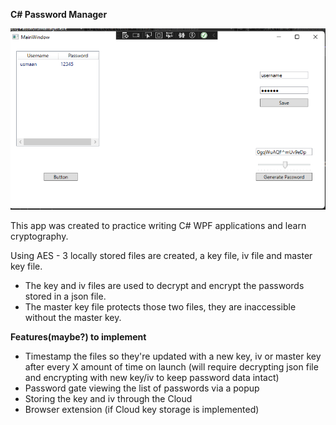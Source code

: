**C# Password Manager**

![Preview of Current App](AN17QCk.png)


This app was created to practice writing C# WPF applications and learn cryptography.

Using AES - 3 locally stored files are created, a key file, iv file and master key file.
- The key and iv files are used to decrypt and encrypt the passwords stored in a json file.
- The master key file protects those two files, they are inaccessible without the master key.

**Features(maybe?) to implement**
- Timestamp the files so they're updated with a new key, iv or master key after every X amount of time on launch (will require decrypting json file and encrypting with new key/iv to keep password data intact)
- Password gate viewing the list of passwords via a popup
- Storing the key and iv through the Cloud
- Browser extension (if Cloud key storage is implemented)
